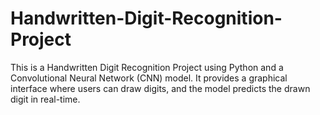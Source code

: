 # Handwritten-Digit-Recognition-Project
This is a Handwritten Digit Recognition Project using Python and a Convolutional Neural Network (CNN) model. It provides a graphical interface where users can draw digits, and the model predicts the drawn digit in real-time.

